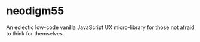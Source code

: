 # neodigm55
An eclectic low-code vanilla JavaScript UX micro-library for those not afraid to think for themselves.
